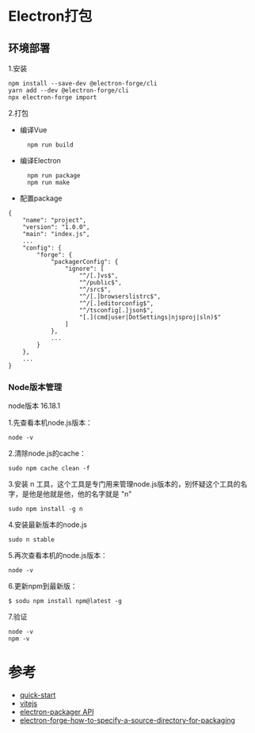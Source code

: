 # Electron打包


## 环境部署

1.安装

    npm install --save-dev @electron-forge/cli
    yarn add --dev @electron-forge/cli
    npx electron-forge import
    
2.打包

- 编译Vue

	    npm run build

- 编译Electron

	    npm run package
	    npm run make

- 配置package

```
{
    "name": "project",
    "version": "1.0.0",
    "main": "index.js",
    ...
    "config": {
        "forge": {
            "packagerConfig": {
                "ignore": [
                    "^/[.]vs$",
                    "^/public$",
                    "^/src$",
                    "^/[.]browserslistrc$",
                    "^/[.]editorconfig$",
                    "^/tsconfig[.]json$",
                    "[.](cmd|user|DotSettings|njsproj|sln)$"
                ]
            },
            ...
        }
    },
    ...
}
```

### Node版本管理
node版本 16.18.1

1.先查看本机node.js版本：

	node -v
2.清除node.js的cache：

    sudo npm cache clean -f
3.安装 n 工具，这个工具是专门用来管理node.js版本的，别怀疑这个工具的名字，是他是他就是他，他的名字就是 "n"

    sudo npm install -g n
4.安装最新版本的node.js

    sudo n stable
5.再次查看本机的node.js版本：

    node -v
6.更新npm到最新版：

    $ sodu npm install npm@latest -g
7.验证

    node -v
    npm -v
# 参考

- [quick-start](https://www.electronjs.org/zh/docs/latest/tutorial/quick-start)
- [vitejs](https://vitejs.dev/guide/)
- [electron-packager API](https://electron.github.io/electron-packager/main/interfaces/electronpackager.options.html)
- [electron-forge-how-to-specify-a-source-directory-for-packaging](https://stackoverflow.com/questions/46857534/electron-forge-how-to-specify-a-source-directory-for-packaging)